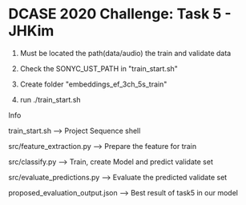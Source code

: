 # DCASE 2020 Challenge: Task 5 - JHKim

1. Must be located the path(data/audio) the train and validate data

2. Check the SONYC_UST_PATH in "train_start.sh"

3. Create folder "embeddings_ef_3ch_5s_train"

4. run ./train_start.sh


Info

train_start.sh --> Project Sequence shell

src/feature_extraction.py --> Prepare the feature for train

src/classify.py --> Train, create Model and predict validate set

src/evaluate_predictions.py --> Evaluate the predicted validate set

proposed_evaluation_output.json --> Best result of task5 in our model
